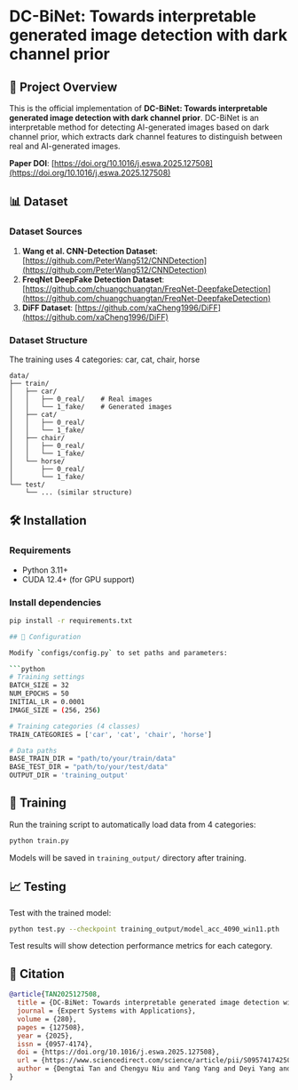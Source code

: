 # DC-BiNet: Towards interpretable generated image detection with dark channel prior

## 📖 Project Overview

This is the official implementation of **DC-BiNet: Towards interpretable generated image detection with dark channel prior**. DC-BiNet is an interpretable method for detecting AI-generated images based on dark channel prior, which extracts dark channel features to distinguish between real and AI-generated images.

**Paper DOI**: [https://doi.org/10.1016/j.eswa.2025.127508](https://doi.org/10.1016/j.eswa.2025.127508)

## 📊 Dataset

### Dataset Sources

1. **Wang et al. CNN-Detection Dataset**: [https://github.com/PeterWang512/CNNDetection](https://github.com/PeterWang512/CNNDetection)
2. **FreqNet DeepFake Detection Dataset**: [https://github.com/chuangchuangtan/FreqNet-DeepfakeDetection](https://github.com/chuangchuangtan/FreqNet-DeepfakeDetection)
3. **DiFF Dataset**: [https://github.com/xaCheng1996/DiFF](https://github.com/xaCheng1996/DiFF)

### Dataset Structure

The training uses 4 categories: car, cat, chair, horse

```
data/
├── train/
│   ├── car/
│   │   ├── 0_real/    # Real images
│   │   └── 1_fake/    # Generated images
│   ├── cat/
│   │   ├── 0_real/
│   │   └── 1_fake/
│   ├── chair/
│   │   ├── 0_real/
│   │   └── 1_fake/
│   └── horse/
│       ├── 0_real/
│       └── 1_fake/
└── test/
    └── ... (similar structure)
```

## 🛠️ Installation

### Requirements

- Python 3.11+
- CUDA 12.4+ (for GPU support)

### Install dependencies

```bash
pip install -r requirements.txt

## 🔧 Configuration

Modify `configs/config.py` to set paths and parameters:

```python
# Training settings
BATCH_SIZE = 32
NUM_EPOCHS = 50
INITIAL_LR = 0.0001
IMAGE_SIZE = (256, 256)

# Training categories (4 classes)
TRAIN_CATEGORIES = ['car', 'cat', 'chair', 'horse']

# Data paths
BASE_TRAIN_DIR = "path/to/your/train/data"
BASE_TEST_DIR = "path/to/your/test/data"
OUTPUT_DIR = 'training_output'
```

## 🚂 Training

Run the training script to automatically load data from 4 categories:

```bash
python train.py
```

Models will be saved in `training_output/` directory after training.

## 📈 Testing

Test with the trained model:

```bash
python test.py --checkpoint training_output/model_acc_4090_win11.pth
```

Test results will show detection performance metrics for each category.

## 📄 Citation

```bibtex
@article{TAN2025127508,
  title = {DC-BiNet: Towards interpretable generated image detection with dark channel prior},
  journal = {Expert Systems with Applications},
  volume = {280},
  pages = {127508},
  year = {2025},
  issn = {0957-4174},
  doi = {https://doi.org/10.1016/j.eswa.2025.127508},
  url = {https://www.sciencedirect.com/science/article/pii/S0957417425011303},
  author = {Dengtai Tan and Chengyu Niu and Yang Yang and Deyi Yang and Boao Tan},
}
```
